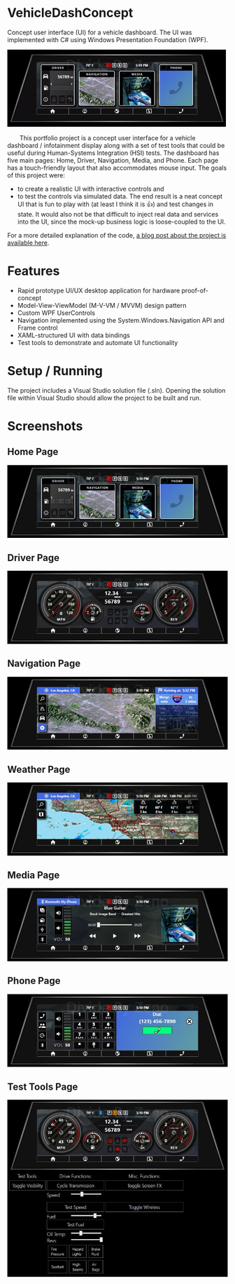 # VehicleDashConcept
Concept user interface (UI) for a vehicle dashboard. The UI was implemented with C# using Windows Presentation Foundation (WPF).

![Vehicle Dashboard Concept Overview](/media/vehicle_dash_concept_overview.gif "Vehicle Dashboard Concept Overview")

&ensp;&ensp;&ensp;&ensp;This portfolio project is a concept user interface for a vehicle dashboard / infotainment display along with a set of test tools that could be useful during Human-Systems Integration (HSI) tests. The dashboard has five main pages: Home, Driver, Navigation, Media, and Phone. Each page has a touch-friendly layout that also accommodates mouse input. The goals of this project were:

- to create a realistic UI with interactive controls and
- to test the controls via simulated data.
The end result is a neat concept UI that is fun to play with (at least I think it is 👍) and test changes in state. It would also not be that difficult to inject real data and services into the UI, since the mock-up business logic is loose-coupled to the UI.

For a more detailed explanation of the code, [a blog post about the project is available here](http://www.dividebyzeno.com/vehicle-dashboard-concept.html).

# Features

- Rapid prototype UI/UX desktop application for hardware proof-of-concept
- Model-View-ViewModel (M-V-VM / MVVM) design pattern
- Custom WPF UserControls
- Navigation implemented using the System.Windows.Navigation API and Frame control
- XAML-structured UI with data bindings
- Test tools to demonstrate and automate UI functionality

# Setup / Running 
The project includes a Visual Studio solution file (.sln). Opening the solution file within Visual Studio should allow the project to be built and run.

# Screenshots
## Home Page
![Vehicle Dashboard Concept - Home](/media/vehicle_dash_concept_home.jpg "Vehicle Dashboard Concept - Home") 
## Driver Page
![Vehicle Dashboard Concept - Driver](/media/vehicle_dash_concept_driver.JPG "Vehicle Dashboard Concept - Driver")
## Navigation Page
![Vehicle Dashboard Concept - Navigation](/media/vehicle_dash_concept_navigation.JPG "Vehicle Dashboard Concept - Navigation") 
## Weather Page
![Vehicle Dashboard Concept - Weather](/media/vehicle_dash_concept_weather.JPG "Vehicle Dashboard Concept - Weather") 
## Media Page
![Vehicle Dashboard Concept - Media](/media/vehicle_dash_concept_media.JPG "Vehicle Dashboard Concept - Media") 
## Phone Page
![Vehicle Dashboard Concept - Phone](/media/vehicle_dash_concept_phone.JPG "Vehicle Dashboard Concept - Phone") 
## Test Tools Page
![Vehicle Dashboard Concept - Test](/media/vehicle_dash_concept_test.JPG "Vehicle Dashboard Concept - Test") 
